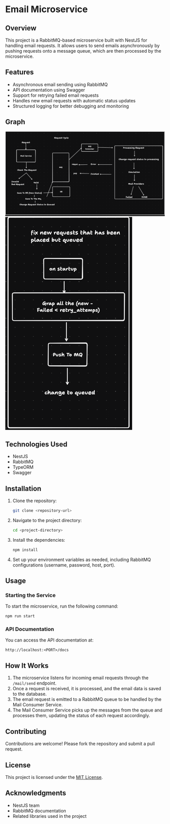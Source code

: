 # Email Microservice

## Overview

This project is a RabbitMQ-based microservice built with NestJS for handling email requests. It allows users to send emails asynchronously by pushing requests onto a message queue, which are then processed by the microservice.

## Features

- Asynchronous email sending using RabbitMQ
- API documentation using Swagger
- Support for retrying failed email requests
- Handles new email requests with automatic status updates
- Structured logging for better debugging and monitoring

## Graph

![System Design](imgs/request_cycle.png)
![System Design](imgs/startup_cycle.png)

## Technologies Used

- NestJS
- RabbitMQ
- TypeORM
- Swagger

## Installation

1. Clone the repository:

   ```bash
   git clone <repository-url>
   ```

2. Navigate to the project directory:

   ```bash
   cd <project-directory>
   ```

3. Install the dependencies:

   ```bash
   npm install
   ```

4. Set up your environment variables as needed, including RabbitMQ configurations (username, password, host, port).

## Usage

### Starting the Service

To start the microservice, run the following command:

```bash
npm run start
```

### API Documentation

You can access the API documentation at:

```
http://localhost:<PORT>/docs
```

## How It Works

1. The microservice listens for incoming email requests through the `/mail/send` endpoint.
2. Once a request is received, it is processed, and the email data is saved to the database.
3. The email request is emitted to a RabbitMQ queue to be handled by the Mail Consumer Service.
4. The Mail Consumer Service picks up the messages from the queue and processes them, updating the status of each request accordingly.

## Contributing

Contributions are welcome! Please fork the repository and submit a pull request.

## License

This project is licensed under the [MIT License](LICENSE).

## Acknowledgments

- NestJS team
- RabbitMQ documentation
- Related libraries used in the project
